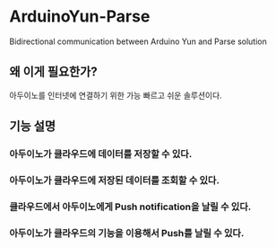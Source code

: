# ArduinoYun-Parse
Bidirectional communication between Arduino Yun and Parse solution

## 왜 이게 필요한가?
아두이노를 인터넷에 연결하기 위한 가능 빠르고 쉬운 솔루션이다.

## 기능 설명
### 아두이노가 클라우드에 데이터를 저장할 수 있다.
### 아두이노가 클라우드에 저장된 데이터를 조회할 수 있다.
### 클라우드에서 아두이노에게 Push notification을 날릴 수 있다.
### 아두이노가 클라우드의 기능을 이용해서 Push를 날릴 수 있다.
